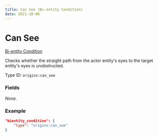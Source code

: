 ```yaml
---
title: Can See (Bi-entity Condition)
date: 2021-10-06
---
```


# Can See

[Bi-entity Condition](../bientity_conditions.md)

Checks whether the straight path from the actor entity's eyes to the target entity's eyes is unobstructed.

Type ID: `origins:can_see`

### Fields

_None._

### Example
```json
"bientity_condition": {
    "type": "origins:can_see"
}
```
